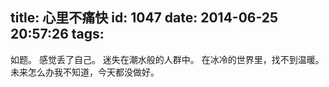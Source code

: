 title: 心里不痛快
id: 1047
date: 2014-06-25 20:57:26
tags:
---

如题。
感觉丢了自己。
迷失在潮水般的人群中。
在冰冷的世界里，找不到温暖。
未来怎么办我不知道，今天都没做好。